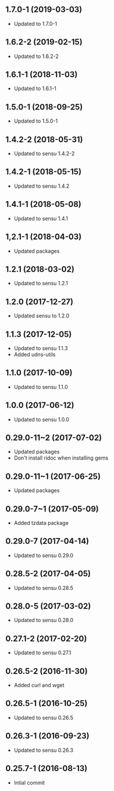 ## 1.7.0-1 (2019-03-03)

* Updated to 1.7.0-1

## 1.6.2-2 (2019-02-15)

* Updated to 1.6.2-2

## 1.6.1-1 (2018-11-03)

* Updated to 1.6.1-1

## 1.5.0-1 (2018-09-25)

* Updated to 1.5.0-1

## 1.4.2-2 (2018-05-31)

* Updated to sensu 1.4.2-2

## 1.4.2-1 (2018-05-15)

* Updated to sensu 1.4.2

## 1.4.1-1 (2018-05-08)

* Updated to sensu 1.4.1

## 1,2.1-1 (2018-04-03)

* Updated packages

## 1.2.1 (2018-03-02)

* Updated to sensu 1.2.1

## 1.2.0 (2017-12-27)

* Updated sensu to 1.2.0

## 1.1.3 (2017-12-05)

* Updated to sensu 1.1.3
* Added udns-utils

## 1.1.0 (2017-10-09)

* Updated to sensu 1.1.0

## 1.0.0 (2017-06-12)

* Updated to sensu 1.0.0

## 0.29.0-11~2 (2017-07-02)

* Updated packages
* Don't install ridoc when installing gems

## 0.29.0-11~1 (2017-06-25)

* Updated packages

## 0.29.0-7~1 (2017-05-09)

* Added tzdata package

## 0.29.0-7 (2017-04-14)

* Updated to sensu 0.29.0

## 0.28.5-2 (2017-04-05)

* Updated to sensu 0.28.5

## 0.28.0-5 (2017-03-02)

* Updated to sensu 0.28.0

## 0.27.1-2 (2017-02-20)

* Updated to sensu 0.27.1

## 0.26.5-2 (2016-11-30)

* Added curl and wget

## 0.26.5-1 (2016-10-25)

* Updated to sensu 0.26.5

## 0.26.3-1 (2016-09-23)

* Updated to sensu 0.26.3

## 0.25.7-1 (2016-08-13) 

* Intial commit
